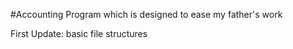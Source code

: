 #Accounting Program which is designed to ease my father's work

First Update:
basic file structures
